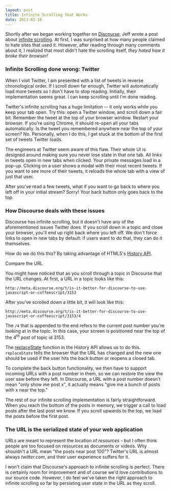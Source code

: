 ```yaml
---
layout: post
title: Infinite Scrolling that Works
date: 2013-02-16
---
```


Shortly after we began working together on [Discourse](http://www.discourse.org), Jeff wrote a post about [infinite scrolling](http://www.codinghorror.com/blog/2012/03/the-end-of-pagination.html). At first, I was surprised at how many people claimed to hate sites that used it. However, after reading through many comments
about it, I realized that most didn't hate the scrolling itself, *they hated how it broke their browser!*

### Infinite Scrolling done wrong: Twitter

When I visit Twitter, I am presented with a list of tweets in reverse chronological order. If I scroll down far enough, Twitter will automatically
load more tweets so I don't have to stop reading. Initially, their implementation seems great. I can keep scrolling until I'm done reading.

Twitter's infinite scrolling has a huge limitation -- it only works while you keep your tab open. Try this: open a Twitter window, and scroll down a fair bit.
Remember the tweet at the top of your browser window. Restart your browser. If you're using Chrome, it should re-open all your tabs automatically. Is the
tweet you remembered anywhere near the top of your screen? No. Personally, when I do this, I get stuck at the bottom of the first set of tweets Twitter 
loads.

The engineers at Twitter seem aware of this flaw. Their whole UI is designed around making sure you never lose state in that one tab. All links in tweets open 
in new tabs when clicked. Your private messages load in a pop-up. Clicking on a user shows a modal with their most recent tweets. If you want to see more 
of their tweets, it reloads the whole tab with a view of just that user. 

After you've read a few tweets, what if you want to go back to where you left off in your initial stream? Sorry! Your back button only goes back to the top.

### How Discourse deals with these issues

Discourse has infinite scrolling, but it doesn't have any of the aforementioned issues Twitter does. If you scroll down in a topic and close your browser, you'll end up right back where you left off. We don't force links to open in new tabs by default: if users want to do that, they can do it themselves.

How do we do this this? By taking advantage of HTML5's [History API](https://developer.mozilla.org/en-US/docs/DOM/Manipulating_the_browser_history).

Compare the URL 

You might have noticed that as you scroll through a topic in Discourse that the URL changes. At first, a URL in a topic looks like this:

    http://meta.discourse.org/t/is-it-better-for-discourse-to-use-javascript-or-coffeescript/3153

After you've scrolled down a little bit, it will look like this:

    http://meta.discourse.org/t/is-it-better-for-discourse-to-use-javascript-or-coffeescript/3153/4

The `/4` that is appended to the end refers to the current post number you're looking at in the topic. In this case, your screen is positioned near the top of the 4<sup>th</sup> post of topic id 3153.

The [replaceState](http://docs.webplatform.org/wiki/dom/methods/replaceState) function in the History API allows us to do this. `replaceState` tells the browser that the URL has changed and the new one should be used if the user hits the back button or reopens a closed tab.

To complete the back button functionality, we then have to support incoming URLs with a post number in them, so we can restore the view the user saw before they left. In Discourse, a URL with a post number doesn't mean "only show me post x", it actually means "give me a bunch of posts with x near the top."

The rest of our infinite scrolling implementation is fairly straightforward. When you reach the bottom of the posts in memory, we trigger a call to load posts after the last post we know. If you scroll upwards to the top, we load the posts before the first post. 

### The URL is the serialized state of your web application

URLs are meant to represent the location of *resources* - but I often think people are too focused on resources as documents or videos. Why shouldn't a URL mean "the posts near post 100"? Twitter's URL is almost always *twitter.com*, and their user experience suffers for it. 

I won't claim that Discourse's approach to infinite scrolling is perfect. There is certainly room for improvement and of course we'd love contributions to our source code. However, I do feel we've taken the right approach to infinite scrolling so far by persisting user state in the URL
as they scroll.




